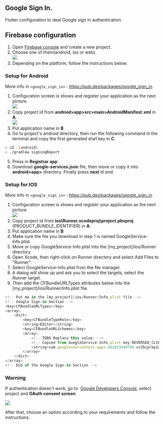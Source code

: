 ## Google Sign In.
Flutter configuration to deal Google sign in authentication. 

## Firebase configuration

1. Open [Firebase console](https://console.firebase.google.com/) and create a new project.
2. Choose one of them(android, ios or web).<br>
![](../sign-in/1.png)
3. Depending on the platform, follow the instructions below.

### Setup for Android
More info in `<google_sign_in>` : <https://pub.dev/packages/google_sign_in>.
1. Configuration screen is shows and register your application as the next picture.<br>
![](../sign-in/5.png)
2. Copy project id from **android>app>src>main>AndroidManifest.xml** in **A**. <br>
![](../sign-in/3.png)
3. Put application name in **B**
4. Go to project's android directory, then run the following command in the terminal and copy the first generated sha1 key in **C**.<br>
```sh
> cd .\android\
> ./gradlew signingReport
```
5. Press in **Registrar app**
6. Download **google-services.json** file, then move or copy it into **android>app>** directory. Finally press **next** til end.

### Setup for IOS
More info in `<google_sign_in>` : <https://pub.dev/packages/google_sign_in>
1. Configuration screen is shows and register your application as the next picture.<br>
![](../sign-in/6.png)
2. Copy project id from **ios\Runner.xcodeproj\project.pbxproj** (PRODUCT_BUNDLE_IDENTIFIER) in **A**. <br>
3. Put application name in **B**
4. Make sure the file you download in step 1 is named GoogleService-Info.plist.
5. Move or copy GoogleService-Info.plist into the [my_project]/ios/Runner directory.
6. Open Xcode, then right-click on Runner directory and select Add Files to "Runner".
7. Select GoogleService-Info.plist from the file manager.
8. A dialog will show up and ask you to select the targets, select the Runner target.
9. Then add the CFBundleURLTypes attributes below into the [my_project]/ios/Runner/Info.plist file. <br>

```javascript
<!-- Put me in the [my_project]/ios/Runner/Info.plist file -->
<!-- Google Sign-in Section -->
<key>CFBundleURLTypes</key>
<array>
	<dict>
		<key>CFBundleTypeRole</key>
		<string>Editor</string>
		<key>CFBundleURLSchemes</key>
		<array>
			<!-- TODO Replace this value: -->
			<!-- Copied from GoogleService-Info.plist key REVERSED_CLIENT_ID -->
			<string>com.googleusercontent.apps.861823949799-vc35cprkp249096uujjn0vvnmcvjppkn</string>
		</array>
	</dict>
</array>
<!-- End of the Google Sign-in Section -->
```

### Warning
If authentication doesn't work, go to  [Google Developers Console](https://console.cloud.google.com/apis/dashboard), select project and **OAuth consent screen**<br>

![](../sign-in/7.png)

After that, choose an option according to your requirements and follow the instructions.


```python

```
